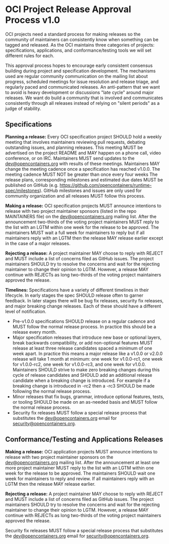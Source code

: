 # OCI Project Release Approval Process v1.0

OCI projects need a standard process for making releases so the community of maintainers can consistently know when something can be tagged and released. As the OCI maintains three categories of projects: specifications, applications, and conformance/testing tools we will set different rules for each.

This approval process hopes to encourage early consistent consensus building during project and specification development. The mechanisms used are regular community communication on the mailing list about progress, scheduled meetings for issue resolution and release triage, and regularly paced and communicated releases. An anti-pattern that we want to avoid is heavy development or discussions "late cycle" around major releases. We want do build a community that is involved and communicates consistently through all releases instead of relying on "silent periods" as a judge of stability.

## Specifications

**Planning a release:** Every OCI specification project SHOULD hold a weekly meeting that involves maintainers reviewing pull requests, debating outstanding issues, and planning releases. This meeting MUST be advertised on the project README and MAY happen on a phone call, video conference, or on IRC. Maintainers MUST send updates to the dev@opencontainers.org with results of these meetings. Maintainers MAY change the meeting cadence once a specification has reached v1.0.0. The meeting cadence MUST NOT be greater than once every four weeks The release plans, corresponding milestones and estimated due dates MUST be published on GitHub (e.g. https://github.com/opencontainers/runtime-spec/milestones). GitHub milestones and issues are only used for community organization and all releases MUST follow this process.

**Making a release:** OCI specification projects MUST announce intentions to release with two project maintainer sponsors (listed in the repo MAINTAINERS file) on the dev@opencontainers.org mailing list. After the announcement two-thirds of the voting project maintainers MUST reply to the list with an LGTM within one week for the release to be approved. The maintainers MUST wait a full week for maintainers to reply but if all maintainers reply with an LGTM then the release MAY release earlier except in the case of a major releases.

**Rejecting a release:** A project maintainer MAY choose to reply with REJECT and MUST include a list of concerns filed as GitHub issues. The project maintainers SHOULD try to resolve the concerns and wait for the rejecting maintainer to change their opinion to LGTM. However, a release MAY continue with REJECTs as long two-thirds of the voting project maintainers approved the release.

**Timelines:** Specifications have a variety of different timelines in their lifecycle. In early stages the spec SHOULD release often to garner feedback. In later stages there will be bug fix releases, security fix releases, and major breaking change releases. Each of these should have a different level of notification.

- Pre-v1.0.0 specifications SHOULD release on a regular cadence and MUST follow the normal release process. In practice this should be a release every month.
- Major specification releases that introduce new base or optional layers, break backwards compatibility, or add non-optional features MUST release at least three release candidates spaced a minimum of one week apart. In practice this means a major release like a v1.0.0 or v2.0.0 release will take 1 month at minimum: one week for v1.0.0-rc1, one week for v1.0.0-rc2, one week for v1.0.0-rc3, and one week for v1.0.0. Maintainers SHOULD strive to make zero breaking changes during this cycle of release candidates and SHOULD add an additional release candidate when a breaking change is introduced. For example if a breaking change is introduced in -rc2 then a -rc3 SHOULD be made following the normal release process.
- Minor releases that fix bugs, grammar, introduce optional features, tests, or tooling SHOULD be made on an as-needed basis and MUST follow the normal release process.
- Security fix releases MUST follow a special release process that substitutes the dev@opencontainers.org email for security@opencontainers.org.

## Conformance/Testing and Applications Releases

**Making a release:** OCI application projects MUST announce intentions to release with two project maintainer sponsors on the dev@opencontainers.org mailing list. After the announcement at least one more project maintainer MUST reply to the list with an LGTM within one week for the release to be approved. The maintainers SHOULD wait one week for maintainers to reply and review. If all maintainers reply with an LGTM then the release MAY release earlier.

**Rejecting a release:** A project maintainer MAY choose to reply with REJECT and MUST include a list of concerns filed as GitHub issues. The project maintainers SHOULD try to resolve the concerns and wait for the rejecting maintainer to change their opinion to LGTM. However, a release MAY continue with REJECTs as long two-thirds of the voting project maintainers approved the release.

Security fix releases MUST follow a special release process that substitutes the dev@opencontainers.org email for security@opencontainers.org.
